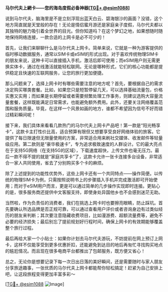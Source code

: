**马尔代夫上網卡——您的海岛度假必备神器[[TG💪+ @esim1088](https://t.me/s/esim1088)]**

说到马尔代夫，脑海里是不是立刻浮现出蓝天白云、碧海银沙的画面？没错，这个地方简直就是天堂般的存在！无论是情侣蜜月游还是家庭亲子度假，马尔代夫都以其独特的魅力吸引着全世界的目光。但你知道吗？在这个梦幻之地，如果想随时随地保持网络连接，一款合适的上网卡是必不可少的！

首先，让我们来聊聊什么是马尔代夫上网卡。简单来说，它就是一种为游客提供的临时移动数据服务，通常以SIM卡或eSIM的形式出现。对于喜欢传统物理SIM卡的朋友来说，这种卡可以直接插入手机，激活后即可使用；而eSIM用户则无需更换实体卡，通过在线激活就能轻松联网。无论是哪种形式，它们的核心功能都是提供稳定且快速的互联网服务，让您的旅行更加便捷。

那么问题来了，选择上网卡时有哪些需要注意的地方呢？首先，要根据自己的需求决定购买哪类套餐。比如，如果您只是短暂停留几天，可以选择基础流量包，价格实惠又实用；而如果是长期停留或者需要频繁处理工作事务，则建议选购大容量流量套餐，这样既能满足日常需求，也能避免额外费用。此外，还要关注网络覆盖范围和服务质量。毕竟，在这样一个风景如画的地方，谁都不希望因为信号不好而错过精彩瞬间呢！

接下来，我们具体来看看几款热门的马尔代夫上网卡产品吧！第一款是“阳光畅享卡”，这款卡主打性价比高，适合预算有限但又想要享受良好网络体验的旅客。它提供了每日限速但无限量使用的方案，非常适合用来刷社交媒体、收发邮件等轻量级应用。第二款则是“豪华极速卡”，专为追求极致速度的人群设计。它的最大亮点在于支持5G网络（在支持5G的区域），下载速度超快，上传文件也毫无压力。最后一款不得不提的就是“家庭共享卡”了，这款卡允许一张卡连接多台设备，非常适合一家人共同使用，省去了分别购买多个卡的麻烦。

除了上述提到的功能性优势外，这些上网卡还有一个共同特点——操作简便。以传统的物理SIM卡为例，只需按照说明书上的步骤插入手机并完成激活即可开始使用；而对于eSIM用户而言，更是可以通过简单的几步操作实现即时连接。更贴心的是，很多服务商还提供中文客服支持，即使身处异国他乡也不会感到迷茫无助。

当然啦，作为负责任的消费者，我们在挑选上网卡时也要擦亮眼睛，防止踩坑。首先要确认所选品牌是否正规可靠，可以通过查看用户评价或者咨询身边有过类似经历的朋友来判断；其次要注意隐藏收费项目，比如漫游费、超额流量费等，避免不必要的经济损失；最后别忘了提前规划好行程时间，确保上网卡的有效期能够覆盖整个旅行过程。

最后再给大家一个小贴士：如果你计划去马尔代夫游玩，不妨提前在网上预订上网卡，这样不仅能享受到更多优惠折扣，还能避免到达目的地后再匆忙寻找购买地点的尴尬情况。而且现在很多电商平台都推出了包邮服务，既方便又省心！

总之，无论你是想要记录下每一次日出日落的美好瞬间，还是需要随时与家人朋友分享旅途趣事，一张优质的马尔代夫上网卡都能帮你轻松搞定！赶紧为自己安排上吧，让这段旅程变得更加丰富多彩～ 

[[TG💪+ @esim1088](https://t.me/s/esim1088) ![Image](https://i.postimg.cc/4NQfJmqS/Snipaste-2025-05-13-00-14-12.png)]
